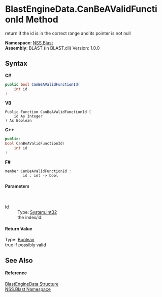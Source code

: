 # BlastEngineData.CanBeAValidFunctionId Method 
 

return if the id is in the correct range and its pointer is not null

**Namespace:**&nbsp;<a href="88b55311-4a89-0894-e27a-e157e443c7f7">NSS.Blast</a><br />**Assembly:**&nbsp;BLAST (in BLAST.dll) Version: 1.0.0

## Syntax

**C#**<br />
``` C#
public bool CanBeAValidFunctionId(
	int id
)
```

**VB**<br />
``` VB
Public Function CanBeAValidFunctionId ( 
	id As Integer
) As Boolean
```

**C++**<br />
``` C++
public:
bool CanBeAValidFunctionId(
	int id
)
```

**F#**<br />
``` F#
member CanBeAValidFunctionId : 
        id : int -> bool 

```


#### Parameters
&nbsp;<dl><dt>id</dt><dd>Type: <a href="https://docs.microsoft.com/dotnet/api/system.int32" target="_blank" rel="noopener noreferrer">System.Int32</a><br />the index/id</dd></dl>

#### Return Value
Type: <a href="https://docs.microsoft.com/dotnet/api/system.boolean" target="_blank" rel="noopener noreferrer">Boolean</a><br />true if possibly valid

## See Also


#### Reference
<a href="54e0839f-a7d2-83ae-b999-168019175d84">BlastEngineData Structure</a><br /><a href="88b55311-4a89-0894-e27a-e157e443c7f7">NSS.Blast Namespace</a><br />